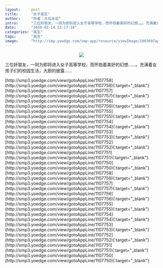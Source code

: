 ```yaml
---
layout:     post
title:      "女子高生"
author:     "作者：大岛永远"
intro:      "三位好朋友，一同为即将进入女子高等学校，而怀抱着美好的幻想……。充满着女孩子们的校园生活，大胆的披露……"
date:       "2018-02-14 12:17:18"
categories: "高生"
tags:       "高生"
image:      "http://smp.yoedge.com/smp-app/resource/viewImage/1003697appline.png"
---
```

<div style="text-align: center">
<p><img src="http://smp.yoedge.com/smp-app/resource/viewImage/1003697appline.png"/></p>
</div>
<p class="post-meta">
<span>三位好朋友，一同为即将进入女子高等学校，而怀抱着美好的幻想……。充满着女孩子们的校园生活，大胆的披露……</span>
</p>
[http://smp3.yoedge.com/view/gotoAppLine/1107758](http://smp3.yoedge.com/view/gotoAppLine/1107758){:target="_blank"}
[http://smp3.yoedge.com/view/gotoAppLine/1107757](http://smp3.yoedge.com/view/gotoAppLine/1107757){:target="_blank"}
[http://smp3.yoedge.com/view/gotoAppLine/1107756](http://smp3.yoedge.com/view/gotoAppLine/1107756){:target="_blank"}
[http://smp3.yoedge.com/view/gotoAppLine/1107755](http://smp3.yoedge.com/view/gotoAppLine/1107755){:target="_blank"}
[http://smp3.yoedge.com/view/gotoAppLine/1107754](http://smp3.yoedge.com/view/gotoAppLine/1107754){:target="_blank"}
[http://smp3.yoedge.com/view/gotoAppLine/1107753](http://smp3.yoedge.com/view/gotoAppLine/1107753){:target="_blank"}
[http://smp3.yoedge.com/view/gotoAppLine/1107752](http://smp3.yoedge.com/view/gotoAppLine/1107752){:target="_blank"}
[http://smp3.yoedge.com/view/gotoAppLine/1107751](http://smp3.yoedge.com/view/gotoAppLine/1107751){:target="_blank"}
[http://smp3.yoedge.com/view/gotoAppLine/1107750](http://smp3.yoedge.com/view/gotoAppLine/1107750){:target="_blank"}
[http://smp3.yoedge.com/view/gotoAppLine/1107758](http://smp3.yoedge.com/view/gotoAppLine/1107758){:target="_blank"}
[http://smp3.yoedge.com/view/gotoAppLine/1107757](http://smp3.yoedge.com/view/gotoAppLine/1107757){:target="_blank"}
[http://smp3.yoedge.com/view/gotoAppLine/1107756](http://smp3.yoedge.com/view/gotoAppLine/1107756){:target="_blank"}
[http://smp3.yoedge.com/view/gotoAppLine/1107755](http://smp3.yoedge.com/view/gotoAppLine/1107755){:target="_blank"}
[http://smp3.yoedge.com/view/gotoAppLine/1107754](http://smp3.yoedge.com/view/gotoAppLine/1107754){:target="_blank"}
[http://smp3.yoedge.com/view/gotoAppLine/1107753](http://smp3.yoedge.com/view/gotoAppLine/1107753){:target="_blank"}
[http://smp3.yoedge.com/view/gotoAppLine/1107752](http://smp3.yoedge.com/view/gotoAppLine/1107752){:target="_blank"}
[http://smp3.yoedge.com/view/gotoAppLine/1107751](http://smp3.yoedge.com/view/gotoAppLine/1107751){:target="_blank"}
[http://smp3.yoedge.com/view/gotoAppLine/1107750](http://smp3.yoedge.com/view/gotoAppLine/1107750){:target="_blank"}


